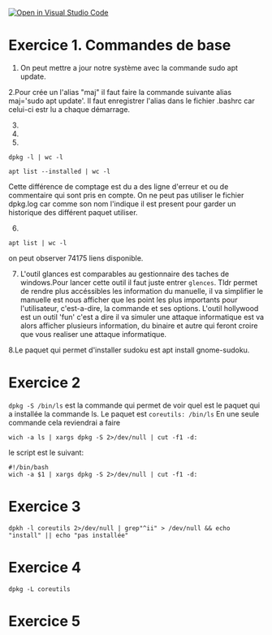 [![Open in Visual Studio Code](https://classroom.github.com/assets/open-in-vscode-c66648af7eb3fe8bc4f294546bfd86ef473780cde1dea487d3c4ff354943c9ae.svg)](https://classroom.github.com/online_ide?assignment_repo_id=8562805&assignment_repo_type=AssignmentRepo)

# Exercice 1. Commandes de base

1. On peut mettre a jour notre système avec la commande sudo apt update.

2.Pour crée un l'alias "maj" il faut faire la commande suivante alias maj='sudo apt update'. Il faut enregistrer l'alias dans le fichier .bashrc car celui-ci estr lu a chaque démarrage.

3. 

4.

5. 
```
dpkg -l | wc -l
``` 
```
apt list --installed | wc -l
```
Cette différence de comptage est du a des ligne d'erreur et ou de commentaire qui sont pris en compte.
On ne peut pas utiliser le fichier dpkg.log car comme son nom l'indique il est present pour garder un historique des différent paquet utiliser.

6. 
 ```
apt list | wc -l
```
on peut observer 74175 liens disponible.

7. L'outil glances est comparables au gestionnaire des taches de windows.Pour lancer cette outil il faut juste entrer ```glences```. Tldr permet de rendre plus accéssibles les information du manuelle, il va simplifier le manuelle est nous afficher que les point les plus importants pour l'utilisateur, c'est-a-dire, la commande et ses options.
L'outil hollywood est un outil 'fun' c'est a dire il va simuler une attaque informatique est va alors afficher plusieurs information, du binaire et autre qui feront croire que vous realiser une attaque informatique.

8.Le paquet qui permet d'installer sudoku est apt install gnome-sudoku.

# Exercice 2

```dpkg -S /bin/ls``` 
est la commande qui permet de voir quel est le paquet qui a installée la commande ls. Le paquet est ```coreutils: /bin/ls```
En une seule commande cela reviendrai a faire 
```
wich -a ls | xargs dpkg -S 2>/dev/null | cut -f1 -d:
```
le script est le suivant:

```
#!/bin/bash
wich -a $1 | xargs dpkg -S 2>/dev/null | cut -f1 -d:
```


# Exercice 3

```
dpkh -l coreutils 2>/dev/null | grep"^ii" > /dev/null && echo "install" || echo "pas installée"
```
# Exercice 4

```
dpkg -L coreutils
```

# Exercice 5
